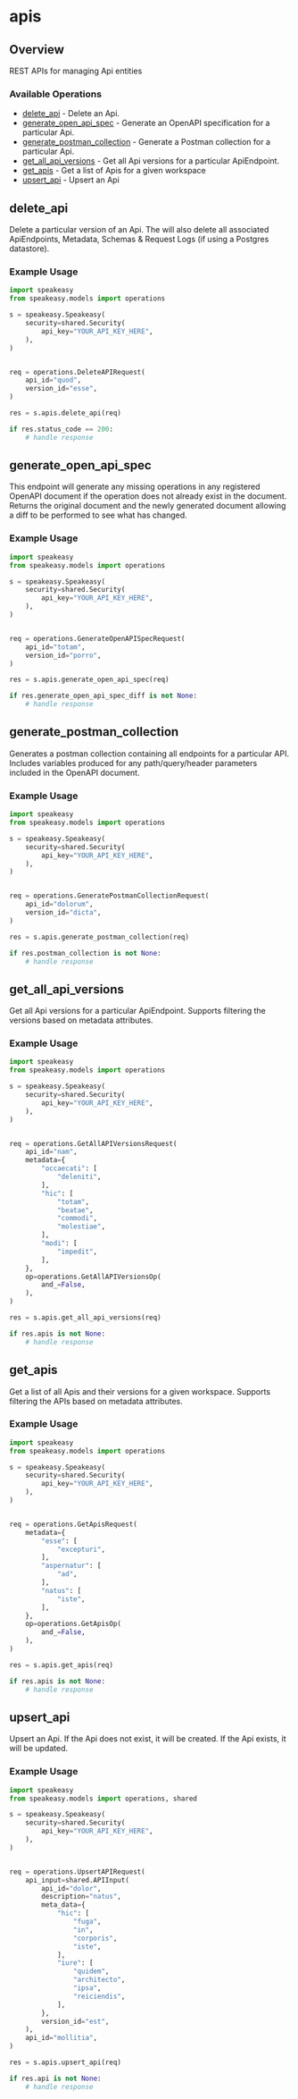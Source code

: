 # apis

## Overview

REST APIs for managing Api entities

### Available Operations

* [delete_api](#delete_api) - Delete an Api.
* [generate_open_api_spec](#generate_open_api_spec) - Generate an OpenAPI specification for a particular Api.
* [generate_postman_collection](#generate_postman_collection) - Generate a Postman collection for a particular Api.
* [get_all_api_versions](#get_all_api_versions) - Get all Api versions for a particular ApiEndpoint.
* [get_apis](#get_apis) - Get a list of Apis for a given workspace
* [upsert_api](#upsert_api) - Upsert an Api

## delete_api

Delete a particular version of an Api. The will also delete all associated ApiEndpoints, Metadata, Schemas & Request Logs (if using a Postgres datastore).

### Example Usage

```python
import speakeasy
from speakeasy.models import operations

s = speakeasy.Speakeasy(
    security=shared.Security(
        api_key="YOUR_API_KEY_HERE",
    ),
)


req = operations.DeleteAPIRequest(
    api_id="quod",
    version_id="esse",
)

res = s.apis.delete_api(req)

if res.status_code == 200:
    # handle response
```

## generate_open_api_spec

This endpoint will generate any missing operations in any registered OpenAPI document if the operation does not already exist in the document.
Returns the original document and the newly generated document allowing a diff to be performed to see what has changed.

### Example Usage

```python
import speakeasy
from speakeasy.models import operations

s = speakeasy.Speakeasy(
    security=shared.Security(
        api_key="YOUR_API_KEY_HERE",
    ),
)


req = operations.GenerateOpenAPISpecRequest(
    api_id="totam",
    version_id="porro",
)

res = s.apis.generate_open_api_spec(req)

if res.generate_open_api_spec_diff is not None:
    # handle response
```

## generate_postman_collection

Generates a postman collection containing all endpoints for a particular API. Includes variables produced for any path/query/header parameters included in the OpenAPI document.

### Example Usage

```python
import speakeasy
from speakeasy.models import operations

s = speakeasy.Speakeasy(
    security=shared.Security(
        api_key="YOUR_API_KEY_HERE",
    ),
)


req = operations.GeneratePostmanCollectionRequest(
    api_id="dolorum",
    version_id="dicta",
)

res = s.apis.generate_postman_collection(req)

if res.postman_collection is not None:
    # handle response
```

## get_all_api_versions

Get all Api versions for a particular ApiEndpoint.
Supports filtering the versions based on metadata attributes.

### Example Usage

```python
import speakeasy
from speakeasy.models import operations

s = speakeasy.Speakeasy(
    security=shared.Security(
        api_key="YOUR_API_KEY_HERE",
    ),
)


req = operations.GetAllAPIVersionsRequest(
    api_id="nam",
    metadata={
        "occaecati": [
            "deleniti",
        ],
        "hic": [
            "totam",
            "beatae",
            "commodi",
            "molestiae",
        ],
        "modi": [
            "impedit",
        ],
    },
    op=operations.GetAllAPIVersionsOp(
        and_=False,
    ),
)

res = s.apis.get_all_api_versions(req)

if res.apis is not None:
    # handle response
```

## get_apis

Get a list of all Apis and their versions for a given workspace.
Supports filtering the APIs based on metadata attributes.

### Example Usage

```python
import speakeasy
from speakeasy.models import operations

s = speakeasy.Speakeasy(
    security=shared.Security(
        api_key="YOUR_API_KEY_HERE",
    ),
)


req = operations.GetApisRequest(
    metadata={
        "esse": [
            "excepturi",
        ],
        "aspernatur": [
            "ad",
        ],
        "natus": [
            "iste",
        ],
    },
    op=operations.GetApisOp(
        and_=False,
    ),
)

res = s.apis.get_apis(req)

if res.apis is not None:
    # handle response
```

## upsert_api

Upsert an Api. If the Api does not exist, it will be created.
If the Api exists, it will be updated.

### Example Usage

```python
import speakeasy
from speakeasy.models import operations, shared

s = speakeasy.Speakeasy(
    security=shared.Security(
        api_key="YOUR_API_KEY_HERE",
    ),
)


req = operations.UpsertAPIRequest(
    api_input=shared.APIInput(
        api_id="dolor",
        description="natus",
        meta_data={
            "hic": [
                "fuga",
                "in",
                "corporis",
                "iste",
            ],
            "iure": [
                "quidem",
                "architecto",
                "ipsa",
                "reiciendis",
            ],
        },
        version_id="est",
    ),
    api_id="mollitia",
)

res = s.apis.upsert_api(req)

if res.api is not None:
    # handle response
```
